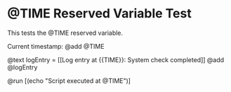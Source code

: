 # @TIME Reserved Variable Test

This tests the @TIME reserved variable.

Current timestamp: 
@add @TIME

@text logEntry = [[Log entry at {{TIME}}: System check completed]]
@add @logEntry

@run [(echo "Script executed at @TIME")]